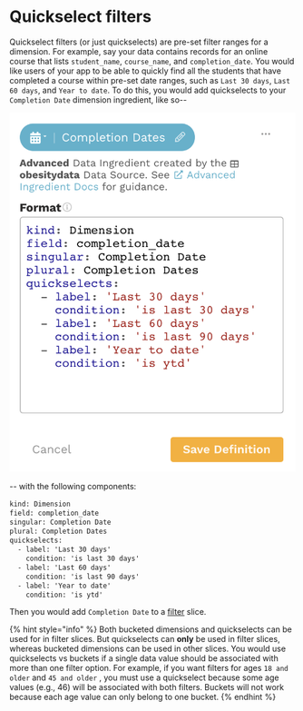 # Quickselect filters

Quickselect filters \(or just quickselects\) are pre-set filter ranges for a dimension. For example, say your data contains records for an online course that lists `student_name`, `course_name`, and `completion_date`.  You would like users of your app to be able to quickly find all the students that have completed a course within pre-set date ranges, such as `Last 30 days`, `Last 60 days`, and `Year to date`. To do this, you would add quickselects to your `Completion Date` dimension ingredient, like so--

![Advanced ingredient: dimension with quickselects](../../../.gitbook/assets/image%20%2850%29.png)

-- with the following components:

```text
kind: Dimension
field: completion_date
singular: Completion Date
plural: Completion Dates
quickselects:
  - label: 'Last 30 days'
    condition: 'is last 30 days'
  - label: 'Last 60 days'
    condition: 'is last 90 days'
  - label: 'Year to date'
    condition: 'is ytd'
```

Then you would add `Completion Date` to a [filter](../../story-designer/charts/filters.md) slice. 

{% hint style="info" %}
Both bucketed dimensions and quickselects can be used for in filter slices. But quickselects can **only** be used in filter slices, whereas bucketed dimensions can be used in other slices. You would use quickselects vs buckets if a single data value should be associated with more than one filter option.  For example, if you want filters for ages `18 and older` and `45 and older` , you must use a quickselect because some age values \(e.g., 46\) will be associated with both filters. Buckets will not work because each age value can only belong to one bucket.
{% endhint %}



